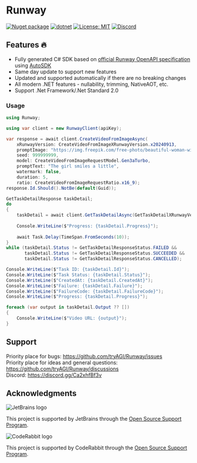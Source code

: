 # Runway

[![Nuget package](https://img.shields.io/nuget/vpre/Runway)](https://www.nuget.org/packages/Runway/)
[![dotnet](https://github.com/tryAGI/Runway/actions/workflows/dotnet.yml/badge.svg?branch=main)](https://github.com/tryAGI/Runway/actions/workflows/dotnet.yml)
[![License: MIT](https://img.shields.io/github/license/tryAGI/Runway)](https://github.com/tryAGI/Runway/blob/main/LICENSE.txt)
[![Discord](https://img.shields.io/discord/1115206893015662663?label=Discord&logo=discord&logoColor=white&color=d82679)](https://discord.gg/Ca2xhfBf3v)

## Features 🔥
- Fully generated C# SDK based on [official Runway OpenAPI specification](https://raw.githubusercontent.com/Runway/assemblyai-api-spec/main/openapi.yml) using [AutoSDK](https://github.com/HavenDV/AutoSDK)
- Same day update to support new features
- Updated and supported automatically if there are no breaking changes
- All modern .NET features - nullability, trimming, NativeAOT, etc.
- Support .Net Framework/.Net Standard 2.0

### Usage
```csharp
using Runway;

using var client = new RunwayClient(apiKey);

var response = await client.CreateVideoFromImageAsync(
    xRunwayVersion: CreateVideoFromImageXRunwayVersion.x20240913,
    promptImage: "https://img.freepik.com/free-photo/beautiful-woman-with-long-blond-hair-looking-camera-outdoors-generated-by-artificial-intelligence_188544-240170.jpg",
    seed: 999999999,
    model: CreateVideoFromImageRequestModel.Gen3aTurbo,
    promptText: "The girl smiles a little",
    watermark: false,
    duration: 5,
    ratio: CreateVideoFromImageRequestRatio.x16_9);
response.Id.Should().NotBe(default(Guid));

GetTaskDetailResponse taskDetail;
do
{
    taskDetail = await client.GetTaskDetailAsync(GetTaskDetailXRunwayVersion.x20240913, response.Id);
    
    Console.WriteLine($"Progress: {taskDetail.Progress}");
    
    await Task.Delay(TimeSpan.FromSeconds(10));
}
while (taskDetail.Status != GetTaskDetailResponseStatus.FAILED &&
       taskDetail.Status != GetTaskDetailResponseStatus.SUCCEEDED &&
       taskDetail.Status != GetTaskDetailResponseStatus.CANCELLED);

Console.WriteLine($"Task ID: {taskDetail.Id}");
Console.WriteLine($"Task Status: {taskDetail.Status}");
Console.WriteLine($"CreatedAt: {taskDetail.CreatedAt}");
Console.WriteLine($"Failure: {taskDetail.Failure}");
Console.WriteLine($"FailureCode: {taskDetail.FailureCode}");
Console.WriteLine($"Progress: {taskDetail.Progress}");

foreach (var output in taskDetail.Output ?? [])
{
    Console.WriteLine($"Video URL: {output}");
}
```

## Support

Priority place for bugs: https://github.com/tryAGI/Runway/issues  
Priority place for ideas and general questions: https://github.com/tryAGI/Runway/discussions  
Discord: https://discord.gg/Ca2xhfBf3v  

## Acknowledgments

![JetBrains logo](https://resources.jetbrains.com/storage/products/company/brand/logos/jetbrains.png)

This project is supported by JetBrains through the [Open Source Support Program](https://jb.gg/OpenSourceSupport).

![CodeRabbit logo](https://opengraph.githubassets.com/1c51002d7d0bbe0c4fd72ff8f2e58192702f73a7037102f77e4dbb98ac00ea8f/marketplace/coderabbitai)

This project is supported by CodeRabbit through the [Open Source Support Program](https://github.com/marketplace/coderabbitai).